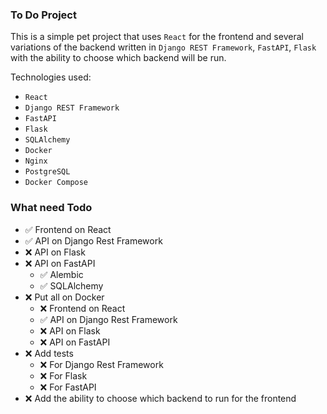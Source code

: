 ### To Do Project
This is a simple pet project that uses `React` for the frontend and several variations of the backend written 
in `Django REST Framework`, `FastAPI`, `Flask` with the ability to choose which backend will be run.

Technologies used:
- `React`
- `Django REST Framework`
- `FastAPI`
- `Flask`
- `SQLAlchemy`
- `Docker`
- `Nginx`
- `PostgreSQL`
- `Docker Compose`

### What need Todo
- ✅ Frontend on React
- ✅ API on Django Rest Framework
- ❌ API on Flask
- ❌ API on FastAPI
  - ✅ Alembic
  - ✅ SQLAlchemy
- ❌ Put all on Docker
  - ❌ Frontend on React
  - ✅ API on Django Rest Framework
  - ❌ API on Flask
  - ❌ API on FastAPI
- ❌ Add tests
  - ❌ For Django Rest Framework
  - ❌ For Flask
  - ❌ For FastAPI
- ❌ Add the ability to choose which backend to run for the frontend
